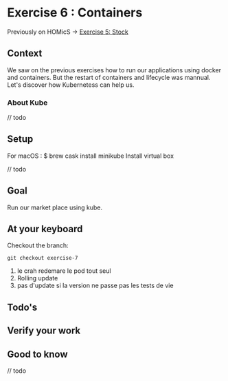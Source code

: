 # Exercise 6 : Containers

Previously on HOMicS -> [Exercise 5: Stock](../user-guide/stock.md)

## Context

We saw on the previous exercises how to run our applications using docker and containers.
But the restart of containers and lifecycle was mannual. Let's discover how Kubernetess can help us.

### About Kube

// todo

## Setup 

For macOS :
  $ brew cask install minikube
  Install virtual box

// todo

## Goal 

Run our market place using kube.

## At your keyboard

Checkout the branch: 
        
    git checkout exercise-7
   

1) le crah redemare le pod tout seul
2) Rolling update
3) pas d'update si la version ne passe pas les tests de vie

## Todo's


## Verify your work


## Good to know

// todo 



